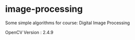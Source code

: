 # image-processing

Some simple algorithms for course: Digital Image Processing

OpenCV Version : 2.4.9
